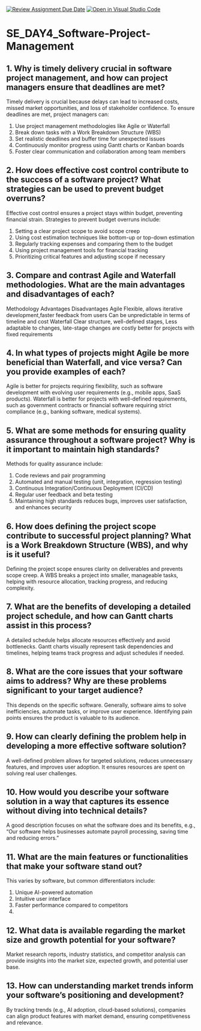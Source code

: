 [![Review Assignment Due Date](https://classroom.github.com/assets/deadline-readme-button-22041afd0340ce965d47ae6ef1cefeee28c7c493a6346c4f15d667ab976d596c.svg)](https://classroom.github.com/a/9pw6JKcu)
[![Open in Visual Studio Code](https://classroom.github.com/assets/open-in-vscode-2e0aaae1b6195c2367325f4f02e2d04e9abb55f0b24a779b69b11b9e10269abc.svg)](https://classroom.github.com/online_ide?assignment_repo_id=18445986&assignment_repo_type=AssignmentRepo)
# SE_DAY4_Software-Project-Management
## 1. Why is timely delivery crucial in software project management, and how can project managers ensure that deadlines are met?
Timely delivery is crucial because delays can lead to increased costs, missed market opportunities, and loss of stakeholder confidence. To ensure deadlines are met, project managers can:

1. Use project management methodologies like Agile or Waterfall
2. Break down tasks with a Work Breakdown Structure (WBS)
3. Set realistic deadlines and buffer time for unexpected issues
4. Continuously monitor progress using Gantt charts or Kanban boards
5. Foster clear communication and collaboration among team members
   
## 2. How does effective cost control contribute to the success of a software project? What strategies can be used to prevent budget overruns?
Effective cost control ensures a project stays within budget, preventing financial strain. Strategies to prevent budget overruns include:

1. Setting a clear project scope to avoid scope creep
2. Using cost estimation techniques like bottom-up or top-down estimation
3. Regularly tracking expenses and comparing them to the budget
4. Using project management tools for financial tracking
5. Prioritizing critical features and adjusting scope if necessary
   
## 3. Compare and contrast Agile and Waterfall methodologies. What are the main advantages and disadvantages of each?
Methodology	               Advantages	                                          Disadvantages
Agile	Flexible, allows iterative development,faster feedback from users         Can be unpredictable in terms of timeline and cost
Waterfall	      Clear structure, well-defined stages,                           Less adaptable to changes, late-stage changes are costly
better for projects with fixed requirements	

## 4. In what types of projects might Agile be more beneficial than Waterfall, and vice versa? Can you provide examples of each?

Agile is better for projects requiring flexibility, such as software development with evolving user requirements (e.g., mobile apps, SaaS products).
Waterfall is better for projects with well-defined requirements, such as government contracts or financial software requiring strict compliance (e.g., banking software, medical systems).

## 5. What are some methods for ensuring quality assurance throughout a software project? Why is it important to maintain high standards?
Methods for quality assurance include:

1. Code reviews and pair programming
1. Automated and manual testing (unit, integration, regression testing)
2. Continuous Integration/Continuous Deployment (CI/CD)
3. Regular user feedback and beta testing
4. Maintaining high standards reduces bugs, improves user satisfaction, and enhances security
   
## 6. How does defining the project scope contribute to successful project planning? What is a Work Breakdown Structure (WBS), and why is it useful?
Defining the project scope ensures clarity on deliverables and prevents scope creep. A WBS breaks a project into smaller, manageable tasks, helping with resource allocation, tracking progress, and reducing complexity.

## 7. What are the benefits of developing a detailed project schedule, and how can Gantt charts assist in this process?
A detailed schedule helps allocate resources effectively and avoid bottlenecks. Gantt charts visually represent task dependencies and timelines, helping teams track progress and adjust schedules if needed.

## 8. What are the core issues that your software aims to address? Why are these problems significant to your target audience?
This depends on the specific software. Generally, software aims to solve inefficiencies, automate tasks, or improve user experience. Identifying pain points ensures the product is valuable to its audience.

## 9. How can clearly defining the problem help in developing a more effective software solution?
A well-defined problem allows for targeted solutions, reduces unnecessary features, and improves user adoption. It ensures resources are spent on solving real user challenges.
## 10. How would you describe your software solution in a way that captures its essence without diving into technical details?
A good description focuses on what the software does and its benefits, e.g., “Our software helps businesses automate payroll processing, saving time and reducing errors.”

## 11. What are the main features or functionalities that make your software stand out?
This varies by software, but common differentiators include:

1. Unique AI-powered automation
2. Intuitive user interface
3. Faster performance compared to competitors
4. 
## 12. What data is available regarding the market size and growth potential for your software?

Market research reports, industry statistics, and competitor analysis can provide insights into the market size, expected growth, and potential user base.

## 13. How can understanding market trends inform your software’s positioning and development?
By tracking trends (e.g., AI adoption, cloud-based solutions), companies can align product features with market demand, ensuring competitiveness and relevance.


